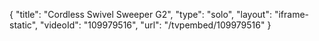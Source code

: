 {
    "title": "Cordless Swivel Sweeper G2",
    "type": "solo",
    "layout": "iframe-static",
    "videoId": "109979516",
    "url": "\/tvpembed\/109979516"
}